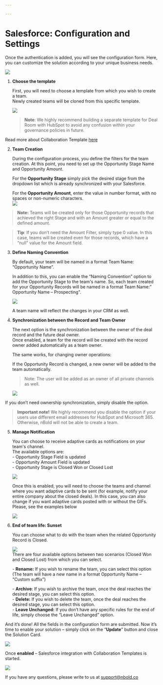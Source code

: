 ```yaml
---

---
```

# Salesforce: Configuration and Settings

Once the authentication is added, you will see the configuration form.
Here, you can customize the solution according to your unique business needs.

![](/media/screenshot-2022-11-10-at-12-20-31.png)

1. **Choose the template**

   First, you will need to choose a template from which you wish to create a team.  
   Newly created teams will be cloned from this specific template.

   ![](/media/screenshot-2022-11-10-at-12-23-52.png)

   > **Note**: We highly recommend building a separate template for Deal Room with HubSpot to avoid any confusion within your governance policies in future.

Read more about Collaboration Template [here](https://docs.nbold.co/collaboration-templates/create-a-new-collaboration-template.html#_1-create-a-team-that-will-be-the-original-team-for-the-template)

2. **Team Creation**

     
   During the configuration process, you define the filters for the team creation. At this point, you need to set up the Opportunity Stage Name and Opportunity Amount.

   For the **Opportunity Stage** simply pick the desired stage from the dropdown list which is already synchronized with your Salesforce.

   For the **Opportunity Amount**, enter the value in number format, with no spaces or non-numeric characters.  
   ![](/media/screenshot-2022-11-10-at-12-31-39.png)

> **Note:** Teams will be created only for those Opportunity records that achieved the right Stage and with an Amount greater or equal to the defined amount.

> **Tip**: If you don’t need the Amount Filter, simply type 0 value. In this case, teams will be created even for those records, which have a “null” value for the Amount field.

3. **Define Naming Convention**

     
   By default, your team will be named in a format Team Name: “Opportunity Name”.

   In addition to this, you can enable the “Naming Convention” option to add the Opportunity Stage to the team's name. So, each team created for your Opportunity Records will be named in a format Team Name:” Opportunity Name – Prospecting".

   ![](/media/screenshot-2022-11-10-at-12-39-44.png)

   A team name will reflect the changes in your CRM as well.
4. **Synchronization between the Record and Team Owner**

   The next option is the synchronization between the owner of the deal record and the future deal owner.  
   Once enabled, a team for the record will be created with the record owner added automatically as a team owner.

   The same works, for changing owner operations:

   If the Opportunity Record is changed, a new owner will be added to the team automatically.

   > Note: The user will be added as an owner of all private channels as well.

   ![](/media/screenshot-2022-11-10-at-12-44-13.png)

If you don’t need ownership synchronization, simply disable the option.

> **Important note!** We highly recommend you disable the option if your users use different email addresses for HubSpot and Microsoft 365. Otherwise, nBold will not be able to create a team.

5. **Manage Notification**

     
   You can choose to receive adaptive cards as notifications on your team's channel.  
   The available options are:  
   \- Opportunity Stage Field is updated  
   \- Opportunity Amount Field is updated  
   \- Opportunity Stage is Closed Won or Closed Lost

   ![](/media/screenshot-2022-11-14-at-13-26-32.png)

   Once this is enabled, you will need to choose the teams and channel where you want adaptive cards to be sent (for example, notify your entire company about the closed deals). In this case, you can also change if you want adaptive cards posted with or without the GIFs. Please, see the examples below

   ![](/media/screenshot-2022-11-14-at-14-20-01.png)
6. **End of team life: Sunset**

   You can choose what to do with the team when the related Opportunity Record is Closed.

   ![](/media/screenshot-2022-11-10-at-13-01-14.png)  
   There are four available options between two scenarios (Closed Won and Closed Lost) from which you can select.

   \- **Rename:** If you wish to rename the team, you can select this option (The team will have a new name in a format Opportunity Name – "Custom suffix”)

   \- **Archive**: If you wish to archive the team, once the deal reaches the desired stage, you can select this option.  
   \- **Delete:** If you wish to delete the team, once the deal reaches the desired stage, you can select this option.  
   \- **Leave Unchanged:** If you don’t have any specific rules for the end of life, simply choose the “Leave Unchanged” option.

And it’s done! All the fields in the configuration form are submitted. Now it’s time to enable your solution – simply click on the “**Update**” button and close the Solution Card.

![](/media/screenshot-2022-11-10-at-13-03-36.png)

Once **enabled** – Salesforce integration with Collaboration Templates is started.

![](/media/screenshot-2022-11-10-at-13-07-28.png)

If you have any questions, please write to us at [support@nbold.co](mailto:support@nbold.co)
